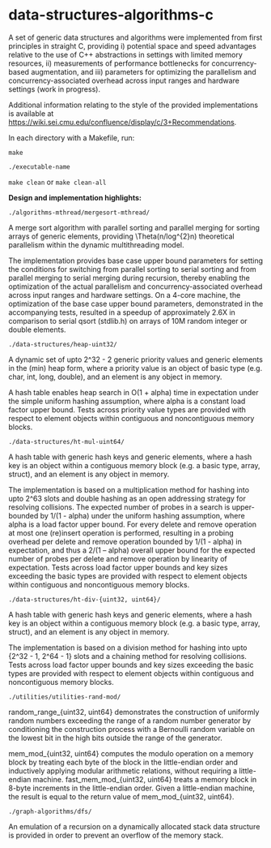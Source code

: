 # data-structures-algorithms-c

A set of generic data structures and algorithms were implemented from first principles in straight C, providing i) potential space and speed advantages relative to the use of C++ abstractions in settings with limited memory resources, ii) measurements of performance bottlenecks for concurrency-based augmentation, and iii) parameters for optimizing the parallelism and concurrency-associated overhead across input ranges and hardware settings (work in progress).

Additional information relating to the style of the provided implementations is available at https://wiki.sei.cmu.edu/confluence/display/c/3+Recommendations.

In each directory with a Makefile, run:

`make`

`./executable-name`

`make clean` or `make clean-all`

**Design and implementation highlights:**

`./algorithms-mthread/mergesort-mthread/`

A merge sort algorithm with parallel sorting and parallel merging for sorting arrays of generic elements, providing \Theta(n/log^{2}n) theoretical parallelism within the dynamic multithreading model. 

The implementation provides base case upper bound parameters for setting the conditions for switching from parallel sorting to serial sorting and from parallel merging to serial merging during recursion, thereby enabling the optimization of the actual parallelism and concurrency-associated overhead across input ranges and hardware settings. On a 4-core machine, the optimization of the base case upper bound parameters, demonstrated in the accompanying tests, resulted in a speedup of approximately 2.6X in comparison to serial qsort (stdlib.h) on arrays of 10M random integer or double elements.

`./data-structures/heap-uint32/`

A dynamic set of upto 2^32 - 2 generic priority values and generic elements in the (min) heap form, where a priority value is an object of basic type (e.g. char, int, long, double), and an element is any object in memory.

A hash table enables heap search in O(1 + alpha) time in expectation under the simple uniform hashing assumption, where alpha is a constant load factor upper bound. Tests across priority value types are provided with respect to element objects within contiguous and noncontiguous memory blocks.

`./data-structures/ht-mul-uint64/`

A hash table with generic hash keys and generic elements, where a hash key is an object within a contiguous memory block (e.g. a basic type, array, struct), and an element is any object in memory.

The implementation is based on a multiplication method for hashing into upto 2^63 slots and double hashing as an open addressing strategy for resolving collisions. The expected number of probes in a search is upper-bounded by 1/(1 - alpha) under the uniform hashing assumption, where alpha is a load factor upper bound. For every delete and remove operation at most one (re)insert operation is performed, resulting in a probing overhead per delete and remove operation bounded by 1/(1 - alpha) in expectation, and thus a 2/(1 – alpha) overall upper bound for the expected number of probes per delete and remove operation by linearity of expectation. Tests across load factor upper bounds and key sizes exceeding the basic types are provided with respect to element objects within contiguous and noncontiguous memory blocks.

`./data-structures/ht-div-{uint32, uint64}/`

A hash table with generic hash keys and generic elements, where a hash key is an object within a contiguous memory block (e.g. a basic type, array, struct), and an element is any object in memory. 

The implementation is based on a division method for hashing into upto {2^32 - 1,  2^64 - 1} slots and a chaining method for resolving collisions. Tests across load factor upper bounds and key sizes exceeding the basic types are provided with respect to element objects within contiguous and noncontiguous memory blocks.


`./utilities/utilities-rand-mod/`

random_range_{uint32, uint64} demonstrates the construction of uniformly random numbers exceeding the range of a random number generator by conditioning the construction process with a Bernoulli random variable on the lowest bit in the high bits outside the range of the generator.

mem_mod_{uint32, uint64} computes the modulo operation on a memory block by treating each byte of the block in the little-endian order and inductively applying modular arithmetic relations, without requiring a little-endian machine. fast_mem_mod_{uint32, uint64} treats a memory block in 8-byte increments in the little-endian order. Given a little-endian machine, the result is equal to the return value of mem_mod_{uint32, uint64}.

`./graph-algorithms/dfs/`

An emulation of a recursion on a dynamically allocated stack data structure is provided in order to prevent an overflow of the memory stack.
